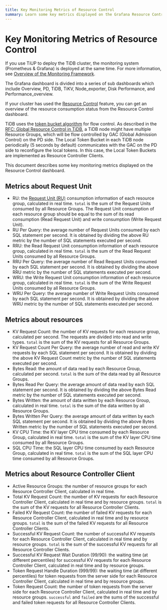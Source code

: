 ```yaml
---
title: Key Monitoring Metrics of Resource Control
summary: Learn some key metrics displayed on the Grafana Resource Control dashboard.
---
```


# Key Monitoring Metrics of Resource Control

If you use TiUP to deploy the TiDB cluster, the monitoring system (Prometheus & Grafana) is deployed at the same time. For more information, see [Overview of the Monitoring Framework](/tidb-monitoring-framework.md).

The Grafana dashboard is divided into a series of sub dashboards which include Overview, PD, TiDB, TiKV, Node\_exporter, Disk Performance, and Performance\_overview.

If your cluster has used the [Resource Control](/tidb-resource-control.md) feature, you can get an overview of the resource consumption status from the Resource Control dashboard.

TiDB uses the [token bucket algorithm](https://en.wikipedia.org/wiki/Token_bucket) for flow control. As described in the [RFC: Global Resource Control in TiDB](https://github.com/pingcap/tidb/blob/master/docs/design/2022-11-25-global-resource-control.md#distributed-token-buckets), a TiDB node might have multiple Resource Groups, which will be flow controlled by GAC (Global Admission Control) on the PD side. The Local Token Bucket in each TiDB node periodically (5 seconds by default) communicates with the GAC on the PD side to reconfigure the local tokens. In this case, the Local Token Buckets are implemented as Resource Controller Clients.

This document describes some key monitoring metrics displayed on the Resource Control dashboard.

## Metrics about Request Unit

- RU: the [Request Unit (RU)](/tidb-resource-control.md#what-is-request-unit-ru) consumption information of each resource group, calculated in real time. `total` is the sum of the Request Units consumed by all Resource Groups. The Request Unit consumption of each resource group should be equal to the sum of its read consumption (Read Request Unit) and write consumption (Write Request Unit).
- RU Per Query: the average number of Request Units consumed by each SQL statement per second. It is obtained by dividing the above RU metric by the number of SQL statements executed per second.
- RRU: the Read Request Unit consumption information of each resource group, calculated in real time. `total` is the sum of the Read Request Units consumed by all Resource Groups.
- RRU Per Query: the average number of Read Request Units consumed by each SQL statement per second. It is obtained by dividing the above RRU metric by the number of SQL statements executed per second.
- WRU: the Write Request Unit consumption information of each resource group, calculated in real time. `total` is the sum of the Write Request Units consumed by all Resource Groups.
- WRU Per Query: the average number of Write Request Units consumed by each SQL statement per second. It is obtained by dividing the above WRU metric by the number of SQL statements executed per second.

## Metrics about resources

- KV Request Count: the number of KV requests for each resource group, calculated per second. The requests are divided into read and write types. `total` is the sum of the KV requests for all Resource Groups.
- KV Request Count Per Query: the average number of read and write KV requests by each SQL statement per second. It is obtained by dividing the above KV Request Count metric by the number of SQL statements executed per second.
- Bytes Read: the amount of data read by each Resource Group, calculated per second. `total` is the sum of the data read by all Resource Groups.
- Bytes Read Per Query: the average amount of data read by each SQL statement per second. It is obtained by dividing the above Bytes Read metric by the number of SQL statements executed per second.
- Bytes Written: the amount of data written by each Resource Group, calculated in real time. `total` is the sum of the data written by all Resource Groups.
- Bytes Written Per Query: the average amount of data written by each SQL statement per second. It is obtained by dividing the above Bytes Written metric by the number of SQL statements executed per second.
- KV CPU Time: the KV layer CPU time consumed by each Resource Group, calculated in real time. `total` is the sum of the KV layer CPU time consumed by all Resource Groups.
- SQL CPU Time: the SQL layer CPU time consumed by each Resource Group, calculated in real time. `total` is the sum of the SQL layer CPU time consumed by all Resource Groups.

## Metrics about Resource Controller Client

- Active Resource Groups: the number of resource groups for each Resource Controller Client, calculated in real time.
- Total KV Request Count: the number of KV requests for each Resource Controller Client, calculated in real time and by resource groups. `total` is the sum of the KV requests for all Resource Controller Clients.
- Failed KV Request Count: the number of failed KV requests for each Resource Controller Client, calculated in real time and by resource groups. `total` is the sum of the failed KV requests for all Resource Controller Clients.
- Successful KV Request Count: the number of successful KV requests for each Resource Controller Client, calculated in real time and by resource groups. `total` is the sum of the successful KV requests for all Resource Controller Clients.
- Successful KV Request Wait Duration (99/90): the waiting time (at different percentiles) for successful KV requests for each Resource Controller Client, calculated in real time and by resource groups.
- Token Request Handle Duration (999/99): the waiting time (at different percentiles) for token requests from the server side for each Resource Controller Client, calculated in real time and by resource groups.
- Token Request Count: the number of token requests from the server side for each Resource Controller Client, calculated in real time and by resource groups. `successful` and `failed` are the sums of the successful and failed token requests for all Resource Controller Clients.

